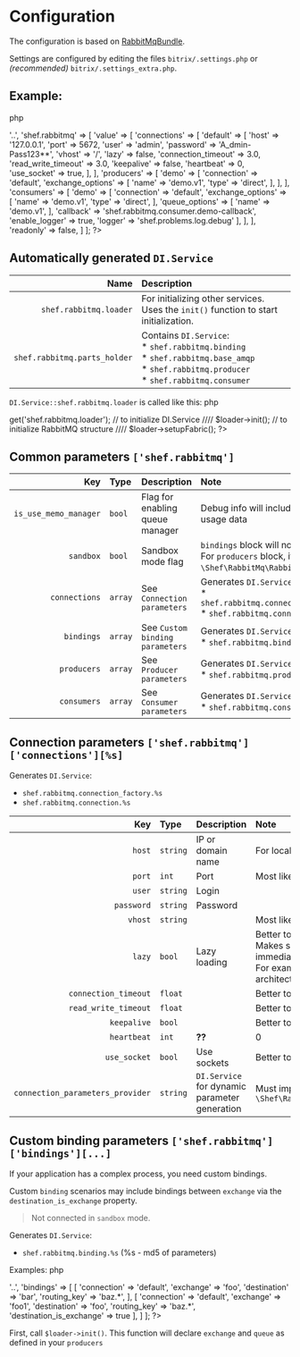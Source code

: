 # Configuration

The configuration is based on [RabbitMqBundle](https://github.com/php-amqplib/RabbitMqBundle).

Settings are configured by editing the files `bitrix/.settings.php` or _(recommended)_ `bitrix/.settings_extra.php`.

## Example:

php
<?php
return [
	'..' => '..',
	'shef.rabbitmq' => [
		'value' => [
			'connections' => [
				'default' => [
					'host' => '127.0.0.1',
					'port' => 5672,
					'user' => 'admin',
					'password' => 'A_dmin-Pass123**',
					'vhost' => '/',
					'lazy' => false,
					'connection_timeout' => 3.0,
					'read_write_timeout' => 3.0,
					'keepalive' => false,
					'heartbeat' => 0,
					'use_socket' => true,
				],
			],
			'producers' => [
				'demo' => [
					'connection' => 'default',
					'exchange_options' => [
						'name' => 'demo.v1',
						'type' => 'direct',
					],
				],
			],
			'consumers' => [
				'demo' => [
					'connection' => 'default',
					'exchange_options' => [
						'name' => 'demo.v1',
						'type' => 'direct',
					],
					'queue_options' => [
						'name' => 'demo.v1',
					],
					'callback' => 'shef.rabbitmq.consumer.demo-callback',
					'enable_logger' => true,
					'logger' => 'shef.problems.log.debug'
				],
			],
		],
		'readonly' => false,
	]
];
?>


## Automatically generated `DI.Service`

|                               Name | Description                                                                                                                                           |
|-----------------------------------:|:---------------------------------------------------------------------------------------------------------------------------------------------------|
|                 `shef.rabbitmq.loader` | For initializing other services.<br>Uses the `init()` function to start initialization.                                                      |
|           `shef.rabbitmq.parts_holder` | Contains `DI.Service`: <br>* `shef.rabbitmq.binding` <br>* `shef.rabbitmq.base_amqp` <br>* `shef.rabbitmq.producer` <br>* `shef.rabbitmq.consumer` |

`DI.Service::shef.rabbitmq.loader` is called like this:
php
<?php
	if(!\Bitrix\Main\Loader::includeModule('shef.rabbitmq'))
	{
		throw new \Bitrix\Main\LoaderException('module shef.rabbitmq not loaded');
	}
	$serviceLocator = \Bitrix\Main\DI\ServiceLocator::getInstance();
	
	/** @var \Shef\RabbitMq\Main\RabbitMqLoader $loader */
	$loader = $serviceLocator->get('shef.rabbitmq.loader');
	// to initialize DI.Service ////
	$loader->init();
	// to initialize RabbitMQ structure ////
	$loader->setupFabric();
?>


## Common parameters `['shef.rabbitmq']`
|                  Key | Type     | Description                            | Note                                                                                                  |
|----------------------:|:--------|:------------------------------------|:------------------------------------------------------------------------------------------------------------|
| `is_use_memo_manager` | `bool`  | Flag for enabling queue manager | Debug info will include memory usage data                                             |
|             `sandbox` | `bool`  | Sandbox mode flag               | `bindings` block will not be loaded;<br>For `producers` block, it will load `\Shef\RabbitMq\RabbitMq\Fallback`. |
|         `connections` | `array` | See `Connection parameters`           | Generates `DI.Service`: <br>* `shef.rabbitmq.connection_factory.%s` <br>* `shef.rabbitmq.connection.%s`    |
|            `bindings` | `array` | See `Custom binding parameters`              | Generates `DI.Service`: <br>* `shef.rabbitmq.binding.%s`                                                   |
|           `producers` | `array` | See `Producer parameters`             | Generates `DI.Service`: <br>* `shef.rabbitmq.producer.%s`                                                  |
|           `consumers` | `array` | See `Consumer parameters`             | Generates `DI.Service`: <br>* `shef.rabbitmq.consumers.%s`                                                 |

## Connection parameters `['shef.rabbitmq']['connections'][%s]`
Generates `DI.Service`:
 
* `shef.rabbitmq.connection_factory.%s`
* `shef.rabbitmq.connection.%s`

|                             Key | Type      | Description                                           | Note                                                                                                                                                                               |
|---------------------------------:|:---------|:---------------------------------------------------|:-----------------------------------------------------------------------------------------------------------------------------------------------------------------------------------------|
|                           `host` | `string` | IP or domain name                                | For local use `127.0.0.1`                                                                                                                                                 |
|                           `port` | `int`    | Port                                               | Most likely `5672`                                                                                                                                                                      |
|                           `user` | `string` | Login                                              |                                                                                                                                                                                          |
|                       `password` | `string` | Password                                             |                                                                                                                                                                                          |
|                          `vhost` | `string` |                                                    | Most likely `/`                                                                                                                                                                         |
|                           `lazy` | `bool`   | Lazy loading                                   | Better to disable `false`.<br/>Makes sense if the connection doesn't need to be established immediately.<br/>For example, during page generation. But this likely indicates an architectural issue. |
|             `connection_timeout` | `float`  |                                                    | Better to set `3.0`                                                                                                                                                                      |
|             `read_write_timeout` | `float`  |                                                    | Better to set `3.0`                                                                                                                                                                      |
|                      `keepalive` | `bool`   |                                                    | Better to disable `false`                                                                                                                                                                  |
|                      `heartbeat` | `int`    | __??__                                             | 0                                                                                                                                                                                        |
|                     `use_socket` | `bool`   | Use sockets                                | Better to enable `true`                                                                                                                                                                    |
| `connection_parameters_provider` | `string` | `DI.Service` for dynamic parameter generation | Must implement `\Shef\RabbitMq\Provider\ConnectionParametersProviderInterface`                                                                                            |

## Custom binding parameters `['shef.rabbitmq']['bindings'][...]`
If your application has a complex process, you need custom bindings.

Custom `binding` scenarios may include bindings between `exchange` via the `destination_is_exchange` property.

> Not connected in `sandbox` mode.

Generates `DI.Service`:

* `shef.rabbitmq.binding.%s` (%s - md5 of parameters)

Examples:
php
<?php
return [
	'..' => '..',
	'bindings' => [
		[
			'connection' => 'default',
			'exchange' => 'foo',
			'destination' => 'bar',
			'routing_key' => 'baz.*',
		],
		[
			'connection' => 'default',
			'exchange' => 'foo1',
			'destination' => 'foo',
			'routing_key' => 'baz.*',
			'destination_is_exchange' => true
		],
	]
];
?>

First, call `$loader->init()`. This function will declare `exchange` and `queue` as defined in your `producers`